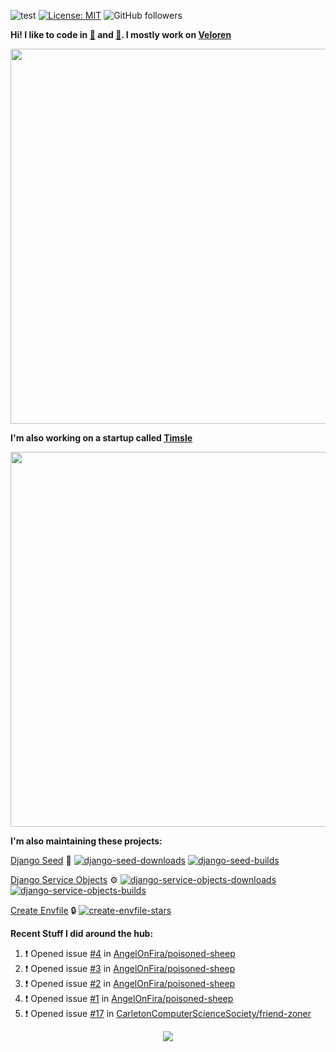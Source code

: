 ![test](https://hits.seeyoufarm.com/api/count/incr/badge.svg?url=https://github.com/AngelOnFira)
[![License: MIT](https://img.shields.io/badge/License-MIT-yellow.svg)](https://opensource.org/licenses/MIT)
![GitHub followers](https://img.shields.io/github/followers/angelonfira?style=social)

**Hi! I like to code in [:crab:](https://www.rust-lang.org/) and [:snake:](https://www.python.org/). I mostly work on [Veloren](https://veloren.net)**

<p align="center">
  <img width="600" src="https://media.discordapp.net/attachments/444005079410802699/730566298073038949/rsz_5f0656b6aa176.png">
</p>

**I'm also working on a startup called [Timsle](https://timsle.com)**

<p align="center">
  <img width="600" src="https://media.discordapp.net/attachments/444005079410802699/730566842674053130/rsz_5f0657242abb4.png">
</p>

**I'm also maintaining these projects:**

[Django Seed](https://github.com/Brobin/django-seed)
:seedling:
[![django-seed-downloads](https://pepy.tech/badge/django-seed)](https://pepy.tech/project/django-seed)
[![django-seed-builds](https://github.com/Brobin/django-seed/workflows/Test/badge.svg)](https://github.com/Brobin/django-seed)

[Django Service Objects](https://github.com/mixxorz/django-service-objects)
:gear:
[![django-service-objects-downloads](https://pepy.tech/badge/django-service-objects)](https://pepy.tech/project/django-service-objects)
[![django-service-objects-builds](https://github.com/mixxorz/django-service-objects/actions/workflows/test.yml/badge.svg)](https://github.com/mixxorz/django-service-objects/actions/workflows/test.yml)

[Create Envfile](https://github.com/SpicyPizza/create-envfile)
:lock:
[![create-envfile-stars](https://img.shields.io/github/stars/SpicyPizza/create-envfile?style=social)](https://github.com/SpicyPizza/create-envfile)

**Recent Stuff I did around the hub:**

<!--START_SECTION:activity-->
1. ❗️ Opened issue [#4](https://github.com/AngelOnFira/poisoned-sheep/issues/4) in [AngelOnFira/poisoned-sheep](https://github.com/AngelOnFira/poisoned-sheep)
2. ❗️ Opened issue [#3](https://github.com/AngelOnFira/poisoned-sheep/issues/3) in [AngelOnFira/poisoned-sheep](https://github.com/AngelOnFira/poisoned-sheep)
3. ❗️ Opened issue [#2](https://github.com/AngelOnFira/poisoned-sheep/issues/2) in [AngelOnFira/poisoned-sheep](https://github.com/AngelOnFira/poisoned-sheep)
4. ❗️ Opened issue [#1](https://github.com/AngelOnFira/poisoned-sheep/issues/1) in [AngelOnFira/poisoned-sheep](https://github.com/AngelOnFira/poisoned-sheep)
5. ❗️ Opened issue [#17](https://github.com/CarletonComputerScienceSociety/friend-zoner/issues/17) in [CarletonComputerScienceSociety/friend-zoner](https://github.com/CarletonComputerScienceSociety/friend-zoner)
<!--END_SECTION:activity-->

<p align="center">
  <img src="https://github-profile-trophy.vercel.app/?username=angelonfira&column=4&theme=nord&margin-w=15&margin-h=15">
</p>
